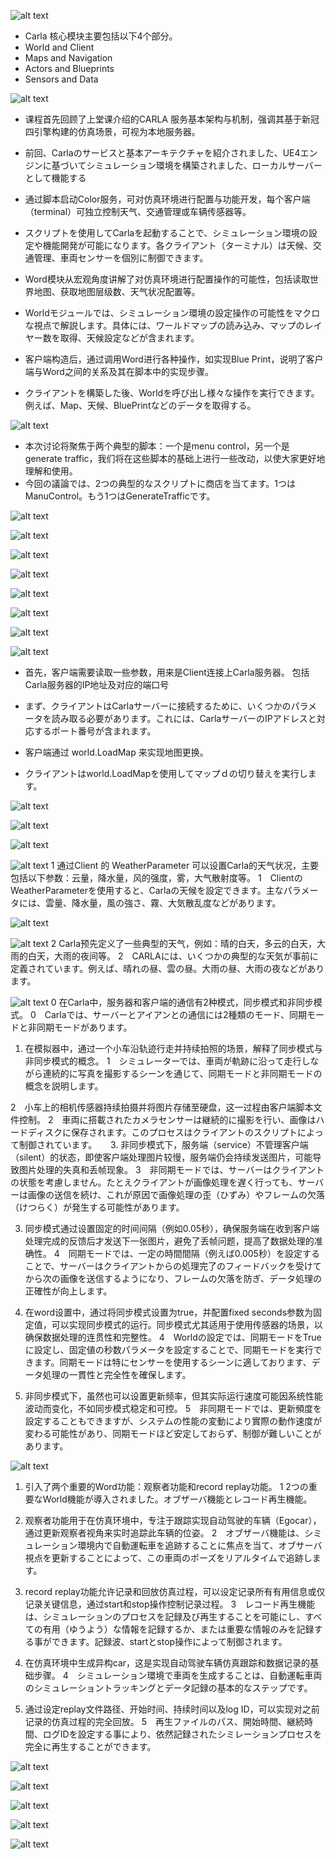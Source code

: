 ![alt text]({67D6F904-5199-47A1-A876-8DA9ACFD3EE0}.png)
- Carla 核心模块主要包括以下4个部分。
- World and Client
- Maps and Navigation
- Actors and Blueprints
- Sensors and Data

![alt text](0202_PPT_00.png) 
- 课程首先回顾了上堂课介绍的CARLA 服务基本架构与机制，强调其基于新冠四引擎构建的仿真场景，可视为本地服务器。
- 前回、Carlaのサービスと基本アーキテクチャを紹介されました、UE4エンジンに基づいてシミュレーション環境を構築されました、ローカルサーバーとして機能する
  
- 通过脚本启动Color服务，可对仿真环境进行配置与功能开发，每个客户端（terminal）可独立控制天气、交通管理或车辆传感器等。
- スクリプトを使用してCarlaを起動することで、シミュレーション環境の設定や機能開発が可能になります。各クライアント（ターミナル）は天候、交通管理、車両センサーを個別に制御できます。
  
- Word模块从宏观角度讲解了对仿真环境进行配置操作的可能性，包括读取世界地图、获取地图层级数、天气状况配置等。
- Worldモジュールでは、シミュレーション環境の設定操作の可能性をマクロな視点で解説します。具体には、ワールドマップの読み込み、マップのレイヤー数を取得、天候設定などが含まれます。
  
- 客户端构造后，通过调用Word进行各种操作，如实现Blue Print，说明了客户端与Word之间的关系及其在脚本中的实现步骤。
- クライアントを構築した後、Worldを呼び出し様々な操作を実行できます。例えば、Map、天候、BluePrintなどのデータを取得する。


![alt text](0202_PPT_01.png) 
- 本次讨论将聚焦于两个典型的脚本：一个是menu control，另一个是generate traffic，我们将在这些脚本的基础上进行一些改动，以使大家更好地理解和使用。
- 今回の議論では、2つの典型的なスクリプトに商店を当てます。1つはManuControl。もう1つはGenerateTrafficです。

![alt text](0202_PPT_02.png) 

![alt text](0202_PPT_03.png) 

![alt text](0202_PPT_04.png) 

![alt text](0202_PPT_05.png) 

![alt text](0202_PPT_06.png) 

![alt text](0202_PPT_07.png) 

![alt text](0202_PPT_08.png) 

![alt text](0202_PPT_09.png) 
- 首先，客户端需要读取一些参数，用来是Client连接上Carla服务器。 包括Carla服务器的IP地址及对应的端口号
- まず、クライアントはCarlaサーバーに接続するために、いくつかのパラメータを読み取る必要があります。これには、CarlaサーバーのIPアドレスと対応するポート番号が含まれます。

- 客户端通过 world.LoadMap 来实现地图更换。
- クライアントはworld.LoadMapを使用してマップｄの切り替えを実行します。

![alt text](0202_PPT_10.png) 

![alt text](0202_PPT_11.png) 

![alt text](0202_PPT_12.png) 

![alt text](0202_PPT_13.png) 
1 通过Client 的 WeatherParameter 可以设置Carla的天气状况，主要包括以下参数：云量，降水量，风的强度，雾，大气散射度等。
1　ClientのWeatherParameterを使用すると、Carlaの天候を設定できます。主なパラメータには、雲量、降水量，風の強さ、霧、大気散乱度などがあります。

![alt text](0202_PPT_14.png) 

![alt text](0202_PPT_15.png) 
2 Carla预先定义了一些典型的天气，例如：晴的白天，多云的白天，大雨的白天，大雨的夜间等。
2　CARLAには、いくつかの典型的な天気が事前に定義されています。例えば、晴れの昼、雲の昼。大雨の昼、大雨の夜などがあります。

![alt text](0202_PPT_16.png) 
0 在Carla中，服务器和客户端的通信有2种模式，同步模式和非同步模式。
0　Carlaでは、サーバーとアイアンとの通信には2種類のモード、同期モードと非同期モードがあります。

1. 在模拟器中，通过一个小车沿轨迹行走并持续拍照的场景，解释了同步模式与非同步模式的概念。
1　シミュレーターでは、車両が軌跡に沿って走行しながら連続的に写真を撮影するシーンを通じて、同期モードと非同期モードの概念を説明します。

2　小车上的相机传感器持续拍摄并将图片存储至硬盘，这一过程由客户端脚本文件控制。
2　車両に搭載されたカメラセンサーは継続的に撮影を行い、画像はハードディスクに保存されます。このプロセスはクライアントのスクリプトによって制御されています。
　
3. 非同步模式下，服务端（service）不管理客户端（silent）的状态，即使客户端处理图片较慢，服务端仍会持续发送图片，可能导致图片处理的失真和丢帧现象。
3　非同期モードでは、サーバーはクライアントの状態を考慮しません。たとえクライアントが画像処理を遅く行っても、サーバーは画像の送信を続け、これが原因で画像処理の歪（ひずみ）やフレームの欠落（けつらく）が発生する可能性があります。

3. 同步模式通过设置固定的时间间隔（例如0.05秒），确保服务端在收到客户端处理完成的反馈后才发送下一张图片，避免了丢帧问题，提高了数据处理的准确性。
4　同期モードでは、一定の時間間隔（例えば0.005秒）を設定することで、サーバーはクライアントからの処理完了のフィードバックを受けてから次の画像を送信するようになり、フレームの欠落を防ぎ、データ処理の正確性が向上します。

4. 在word设置中，通过将同步模式设置为true，并配置fixed seconds参数为固定值，可以实现同步模式的运行。同步模式尤其适用于使用传感器的场景，以确保数据处理的连贯性和完整性。
4　Worldの設定では、同期モードをTrueに設定し、固定値の秒数パラメータを設定することで、同期モードを実行できます。同期モードは特にセンサーを使用するシーンに適しております、データ処理の一貫性と完全性を確保します。

5. 非同步模式下，虽然也可以设置更新频率，但其实际运行速度可能因系统性能波动而变化，不如同步模式稳定和可控。
5　非同期モードでは、更新頻度を設定することもできますが、システムの性能の変動により實際の動作速度が変わる可能性があり、同期モードほど安定しておらず、制御が難しいことがあります。

![alt text](0202_PPT_17.png) 
1. 引入了两个重要的Word功能：观察者功能和record replay功能。
1 2つの重要なWorld機能が導入されました。オブザーバ機能とレコード再生機能。

2. 观察者功能用于在仿真环境中，专注于跟踪实现自动驾驶的车辆（Egocar），通过更新观察者视角来实时追踪此车辆的位姿。
2　オブザーバ機能は、シミュレーション環境内で自動運転車を追跡することに焦点を当て、オブサーバ視点を更新することによって、この車両のポーズをリアルタイムで追跡します。

3. record replay功能允许记录和回放仿真过程，可以设定记录所有有用信息或仅记录关键信息，通过start和stop操作控制记录过程。
3　レコード再生機能は、シミュレーションのプロセスを記録及び再生することを可能にし、すべての有用（ゆうよう）な情報を記録するか、または重要な情報のみを記録する事ができます。記録波、startとstop操作によって制御されます。

4. 在仿真环境中生成异构car，这是实现自动驾驶车辆仿真跟踪和数据记录的基础步骤。
4　シミュレーション環境で車両を生成することは、自動運転車両のシミュレーショントラッキングとデータ記録の基本的なステップです。

5. 通过设定replay文件路径、开始时间、持续时间以及log ID，可以实现对之前记录的仿真过程的完全回放。
5　再生ファイルのパス、開始時間、継続時間、ログIDを設定する事により、依然記録されたシミレーションプロセスを完全に再生することができます。　


![alt text](0202_PPT_18.png) 

![alt text](0202_PPT_19.png) 

![alt text](0202_PPT_20.png) 

![alt text](0202_PPT_21.png) 

![alt text](0202_PPT_22.png)
